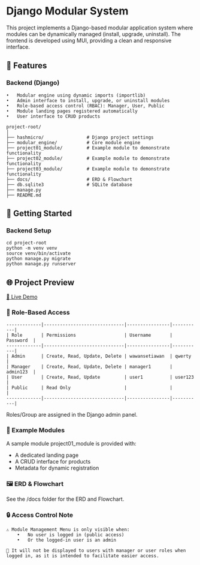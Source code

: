 # Django Modular System

This project implements a Django-based modular application system where modules can be dynamically managed (install, upgrade, uninstall). The frontend is developed using MUI, providing a clean and responsive interface.


## 🧩 Features

### Backend (Django)
	•	Modular engine using dynamic imports (importlib)
	•	Admin interface to install, upgrade, or uninstall modules
	•	Role-based access control (RBAC): Manager, User, Public
	•	Module landing pages registered automatically
	•	User interface to CRUD products

```
project-root/
│
├── hashmicro/                # Django project settings
├── modular_engine/           # Core module engine
├── project01_module/         # Example module to demonstrate functionality
├── project02_module/         # Example module to demonstrate functionality
├── project03_module/         # Example module to demonstrate functionality
├── docs/                     # ERD & Flowchart
├── db.sqlite3                # SQLite database
├── manage.py
├── README.md
```



## 🚀 Getting Started

### Backend Setup
```
cd project-root
python -m venv venv
source venv/bin/activate
python manage.py migrate
python manage.py runserver
```


## 🌐 Project Preview

[🚀 Live Demo](https://wawansetiawan.pythonanywhere.com)


### 🔐 Role-Based Access
```
-------------|------------------------------|----------------|-----------|
| Role       | Permissions                  | Username       | Password  |
-------------|------------------------------|----------------|-----------|
| Admin      | Create, Read, Update, Delete | wawansetiawan	 | qwerty    |
| Manager  	 | Create, Read, Update, Delete | manager1    	 | admin123  |
| User   	 | Create, Read, Update         | user1          | user123   |
| Public 	 | Read Only                    | 				 |           |
-------------|------------------------------|----------------|-----------|
```

Roles/Group are assigned in the Django admin panel.



### 🧪 Example Modules

A sample module project01_module is provided with:
- A dedicated landing page
- A CRUD interface for products
- Metadata for dynamic registration



### 🖼️ ERD & Flowchart

See the /docs folder for the ERD and Flowchart.


### 🔒 Access Control Note

```
⚠️ Module Management Menu is only visible when:
	•	No user is logged in (public access)
	•	Or the logged-in user is an admin

🚫 It will not be displayed to users with manager or user roles when logged in, as it is intended to facilitate easier access.
```
